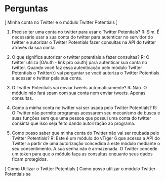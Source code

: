 # Perguntas

[ Minha conta no Twitter e o módulo Twitter Potentials ]
1. Preciso ter uma conta no twitter para usar o Twitter Potentials?
R:  Sim. É necessário usar a sua conta do twitter para autenticar no servidor do twitter e autorizar o Twitter Potentials fazer consultas na API do twitter através da sua conta.

2. O que significa autorizar o twitter potentials a fazer consultas?
R: O twitter utiliza [OAuth - link pro oauth] para autenticar sua conta no twitter. Quando você faz essa autenticação pelo módulo Twitter Potentials o Twitter(r) vai perguntar se você autoriza o Twitter Potentials a acessar o twitter pela sua conta.

3. O Twitter Potentials vai enviar tweets automaticamente?
R: Não. O módulo não fará spam com sua conta nem enviar tweets. Apenas consultas.

4. Como a minha conta no twitter vai ser usada pelo Twitter Potentials?
R: O Twitter não permite programas acessarem seu mecanismo de busca e suas funções sem que uma pessoa que possui uma conta do twitter consinta que isso seja feito dando autorização ao programa.

5. Como posso saber que minha conta do Twitter não vai ser roubada pelo Twitter Potentials?
R: Este é um módulo do vTiger 6 que acessa a API do Twitter a partir de uma autorização concedida à este módulo mediante o seu consentimento. A sua senha não é armazenada. O Twitter concede um token para que o módulo faça as consultas enquanto seus dados
ficam protegidos.


[ Como Utilizar o Twitter Potentials ]
Como posso utilizar o módulo Twitter Potentials se
